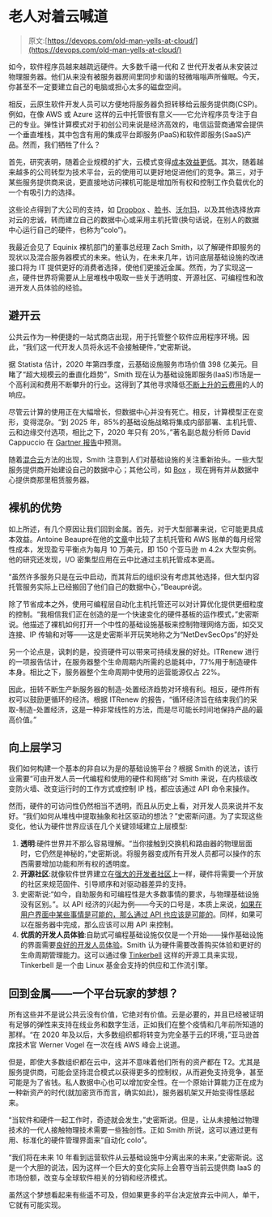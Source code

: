 # 老人对着云喊道

> 原文:[https://devops.com/old-man-yells-at-cloud/](https://devops.com/old-man-yells-at-cloud/)

如今，软件程序员越来越疏远硬件。大多数千禧一代和 Z 世代开发者从未安装过物理服务器。他们从来没有被服务器房间里同步和谐的轻微嗡嗡声所催眠。今天，你甚至不一定要建立自己的电脑或担心太多的磁盘空间。

相反，云原生软件开发人员可以方便地将服务器负担转移给云服务提供商(CSP)。例如，在像 AWS 或 Azure 这样的云中托管很有意义——它允许程序员专注于自己的专业。弹性计算模式对于初创公司来说是经济高效的，电信运营商通常会提供一个垂直堆栈，其中包含有用的集成平台即服务(PaaS)和软件即服务(SaaS)产品。然而，我们牺牲了什么？

首先，研究表明，随着企业规模的扩大，云模式变得[成本效益更低](https://lwn.net/Articles/748106/)。其次，随着越来越多的公司转型为技术平台，云的使用可以更好地促进他们的竞争。第三，对于某些服务提供商来说，更直接地访问裸机可能是增加所有权和控制工作负载优化的一个有吸引力的选择。

这些论点得到了大公司的支持，如 [Dropbox](https://www.geekwire.com/2018/dropbox-saved-almost-75-million-two-years-building-tech-infrastructure/) 、[脸书](https://www.wired.com/2014/06/facebook-instagram/)、[沃尔玛](https://www.techrepublic.com/article/walmart-forces-tech-partners-to-leave-aws-following-whole-foods-acquisition/)，以及其他选择放弃对云的忠诚，转而建立自己的数据中心或采用主机托管(换句话说，在别人的数据中心运行自己的硬件，也称为“colo”)。

我最近会见了 Equinix 裸机部门的董事总经理 Zach Smith，以了解硬件即服务的现状以及混合服务器模式的未来。他认为，在未来几年，访问底层基础设施的改进接口将为 IT 提供更好的消费者选择，使他们更接近金属。然而，为了实现这一点，硬件世界将需要从上层堆栈中吸取一些关于透明度、开源社区、可编程性和改进开发人员体验的经验。

## 避开云

公共云作为一种便捷的一站式商店出现，用于托管整个软件应用程序环境。因此，“我们这一代开发人员将永远不会接触硬件，”史密斯说。

据 Statista 估计，2020 年第四季度，云基础设施服务市场价值 398 亿美元。目睹了“超大规模云的垂直化趋势”，Smith 现在认为基础设施即服务(IaaS)市场是一个高利润和费用不断攀升的行业。这得到了其他寻求降低[不断上升的云费用](https://devops.com/how-to-respond-to-rising-cloud-costs/)的人的响应。

尽管云计算的使用正在大幅增长，但数据中心并没有死亡。相反，计算模型正在变形，变得混杂。“到 2025 年，85%的基础设施战略将集成内部部署、主机托管、云和边缘交付选项，相比之下，2020 年只有 20%，”著名副总裁分析师 David Cappuccio 在 [Gartner 报告](https://www.equinix.com/resources/analyst-reports/data-center-not-dead-morphing-changing)中预测。

随着[混合云](https://devops.com/3-key-issues-with-hybrid-cloud-transformation/)方法的出现，Smith 注意到人们对基础设施的关注重新抬头。一些大型服务提供商开始建设自己的数据中心；其他公司，如 [Box](https://www.datacenterknowledge.com/archives/2014/07/14/five-most-interesting-things-about-box-data-centers-in-sec-filing) ，现在拥有并从数据中心提供商那里租赁服务器。

## 裸机的优势

如上所述，有几个原因让我们回到金属。首先，对于大型部署来说，它可能更具成本效益。Antoine Beaupré在他的[文章](https://lwn.net/Articles/748106/)中比较了主机托管和 AWS 账单的每月经常性成本，发现盈亏平衡点为每月 10 万美元，即 150 个亚马逊 m 4.2x 大型实例。他的研究还发现，I/O 密集型应用在云中比通过主机托管成本更高。

“虽然许多服务只是在云中启动，而其背后的组织没有考虑其他选择，但大型内容托管服务实际上已经搬回了他们自己的数据中心，”Beaupré说。

除了节省成本之外，使用可编程层自动化主机托管还可以对计算优化提供更细粒度的控制。“我相信我们正在创造的是一个快速变化的硬件基板的运作模式，”史密斯说。他描述了裸机如何打开一个中性的基础设施基板来控制物理网络方面，如交叉连接、IP 传输和对等——这是史密斯半开玩笑地称之为“NetDevSecOps”的好处

另一个论点是，讽刺的是，投资硬件可以带来可持续发展的好处。ITRenew 进行的一项报告估计，在服务器整个生命周期内所需的总能耗中，77%用于制造硬件本身。相比之下，服务器整个生命周期中使用的运营能源仅占 22%。

因此，扭转不断生产新服务器的制造-处置经济趋势对环境有利。相反，硬件所有权可以鼓励更循环的经济。根据 ITRenew 的报告，“循环经济旨在结束我们的采取-制造-处置经济，这是一种非常线性的方法，而是尽可能长时间地保持产品的最高价值。”

## 向上层学习

我们如何构建一个基本的非自以为是的基础设施平台？根据 Smith 的说法，该行业需要“可由开发人员一代编程和使用的硬件和网络”对 Smith 来说，在内核级改变防火墙、改变运行时的工作方式或控制 IP 栈，都应该通过 API 命令来操作。

然而，硬件的可访问性仍然相当不透明，而且从历史上看，对开发人员来说并不友好。“我们如何从堆栈中提取抽象和社区驱动的想法？”史密斯问道。为了实现这些变化，他认为硬件世界应该在几个关键领域建立上层模型:

1.  **透明**:硬件世界并不那么容易理解。“当你接触到交换机和路由器的物理层面时，它仍然是神秘的，”史密斯说。将服务器变成所有开发人员都可以操作的东西需要增加功能和所有权的透明度。
2.  **开源社区**:就像软件世界建立在[强大的开发者社区](https://containerjournal.com/features/five-values-that-define-kubernetes-culture/)上一样，硬件将需要一个开放的社区来规范固件、引导顺序和对驱动器差异的支持。
3.  史密斯说:“如今，自助服务和可编程性是大多数事情的要求，与物理基础设施没有区别。”。以 API 经济的兴起为例——今天的口号是，本质上来说，[如果在用户界面中某些事情是可能的，那么通过 API 也应该是可能的](https://twitter.com/DoerrfeldBill/status/1387020710812528646)。同样，如果可以在服务器中完成，那么应该可以用 API 来控制。
4.  **优质的开发人员体验**:自助式可编程基础设施仅仅是一个开始——操作基础设施的界面需要[良好的开发人员体验](https://blog.apideck.com/how-to-build-a-great-developer-experience)。Smith 认为硬件需要改善购买体验和更好的生命周期管理能力。这可以通过像 [Tinkerbell](https://tinkerbell.org/) 这样的开源工具来实现，Tinkerbell 是一个由 Linux 基金会支持的供应和工作流引擎。

## 回到金属——一个平台玩家的梦想？

所有这些并不是说公共云没有价值，它绝对有价值。云是必要的，并且已经被证明有足够的弹性来支持在线业务和数字生活，正如我们在整个疫情和几年前所知道的那样。“在 2020 年及以后，大多数组织都将转变为完全基于云的环境，”亚马逊首席技术官 Werner Vogel 在一次在线 AWS 峰会上说道。

但是，即使大多数组织都在云中，这并不意味着他们所有的资产都在 T2。尤其是服务提供商，可能会坚持混合模式以获得更多的控制权，从而避免支持竞争，甚至可能是为了省钱。私人数据中心也可以增加安全性。在一个原始计算能力正在成为一种新资产的时代(就加密货币而言，确实如此)，服务器机架又开始变得性感起来。

“当软件和硬件一起工作时，奇迹就会发生，”史密斯说。但是，让从未接触过物理技术的一代人接触物理技术需要一些独创性。正如 Smith 所说，这可以通过更有用、标准化的硬件管理界面来“自动化 colo”。

“我们将在未来 10 年看到运营软件从云基础设施中分离出来的未来，”史密斯说。这是一个大胆的说法，因为这样一个巨大的变化实际上会篡夺当前云提供商 IaaS 的市场份额，改变与全球软件相关的分销和经济模式。

虽然这个梦想看起来有些遥不可及，但如果更多的平台决定放弃云中间人，单干，它就有可能实现。